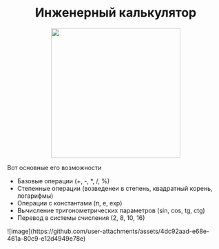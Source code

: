 <h1 align="center">Инженерный калькулятор</h1>
<div id="header" align="center">
  <img src="https://media.giphy.com/media/3o7btObApReFdPILwk/giphy.gif?cid=790b7611i2uwgxas6eu33e9elzg8iowg1829gnunqvkqgvsx&ep=v1_gifs_search&rid=giphy.gif&ct=g" width="300"/>
</div>
<div id="hrefs" align="left" width="70%">
  <p>Вот основные его возможности</p>
  <ul>
    <li>Базовые операции (+, -, *, /, %)</li>
    <li>Степенные операции (возведенеи в степень, квадратный корень, логарифмы)</li>
    <li>Операции с константами (π, e, exp)</li>
    <li>Вычисление тригонометрических параметров (sin, cos, tg, ctg)</li>
    <li>Перевод в системы счисления (2, 8, 10, 16)</li>
  </ul>
</div>
![image](https://github.com/user-attachments/assets/4dc92aad-e68e-461a-80c9-e12d4949e78e)


